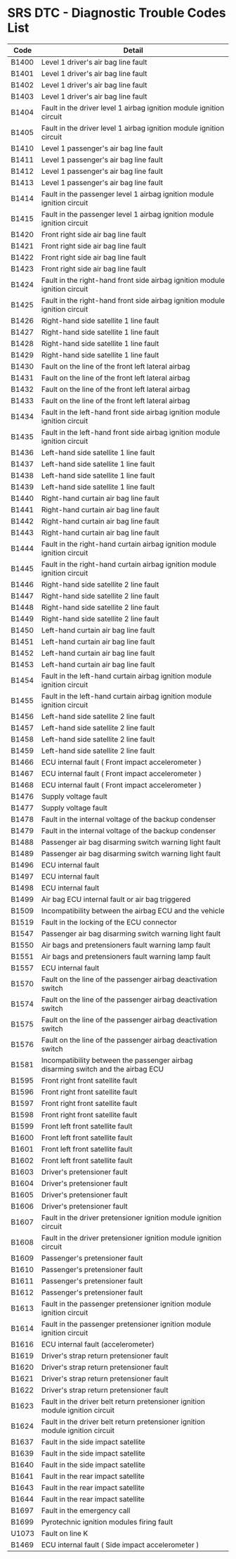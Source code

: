 # SRS DTC - Diagnostic Trouble Codes List

| Code | Detail |
| - | - |
| B1400 | Level 1 driver's air bag line fault |
| B1401 | Level 1 driver's air bag line fault |
| B1402 | Level 1 driver's air bag line fault |
| B1403 | Level 1 driver's air bag line fault |
| B1404 | Fault in the driver level 1 airbag ignition module ignition circuit |
| B1405 | Fault in the driver level 1 airbag ignition module ignition circuit |
| B1410 | Level 1 passenger's air bag line fault |
| B1411 | Level 1 passenger's air bag line fault |
| B1412 | Level 1 passenger's air bag line fault |
| B1413 | Level 1 passenger's air bag line fault |
| B1414 | Fault in the passenger level 1 airbag ignition module ignition circuit |
| B1415 | Fault in the passenger level 1 airbag ignition module ignition circuit |
| B1420 | Front right side air bag line fault |
| B1421 | Front right side air bag line fault |
| B1422 | Front right side air bag line fault |
| B1423 | Front right side air bag line fault |
| B1424 | Fault in the right-hand front side airbag ignition module ignition circuit |
| B1425 | Fault in the right-hand front side airbag ignition module ignition circuit |
| B1426 | Right-hand side satellite 1 line fault |
| B1427 | Right-hand side satellite 1 line fault |
| B1428 | Right-hand side satellite 1 line fault |
| B1429 | Right-hand side satellite 1 line fault |
| B1430 | Fault on the line of the front left lateral airbag |
| B1431 | Fault on the line of the front left lateral airbag |
| B1432 | Fault on the line of the front left lateral airbag |
| B1433 | Fault on the line of the front left lateral airbag |
| B1434 | Fault in the left-hand front side airbag ignition module ignition circuit |
| B1435 | Fault in the left-hand front side airbag ignition module ignition circuit |
| B1436 | Left-hand side satellite 1 line fault |
| B1437 | Left-hand side satellite 1 line fault |
| B1438 | Left-hand side satellite 1 line fault |
| B1439 | Left-hand side satellite 1 line fault |
| B1440 | Right-hand curtain air bag line fault |
| B1441 | Right-hand curtain air bag line fault |
| B1442 | Right-hand curtain air bag line fault |
| B1443 | Right-hand curtain air bag line fault |
| B1444 | Fault in the right-hand curtain airbag ignition module ignition circuit |
| B1445 | Fault in the right-hand curtain airbag ignition module ignition circuit |
| B1446 | Right-hand side satellite 2 line fault |
| B1447 | Right-hand side satellite 2 line fault |
| B1448 | Right-hand side satellite 2 line fault |
| B1449 | Right-hand side satellite 2 line fault |
| B1450 | Left-hand curtain air bag line fault |
| B1451 | Left-hand curtain air bag line fault |
| B1452 | Left-hand curtain air bag line fault |
| B1453 | Left-hand curtain air bag line fault |
| B1454 | Fault in the left-hand curtain airbag ignition module ignition circuit |
| B1455 | Fault in the left-hand curtain airbag ignition module ignition circuit |
| B1456 | Left-hand side satellite 2 line fault |
| B1457 | Left-hand side satellite 2 line fault |
| B1458 | Left-hand side satellite 2 line fault |
| B1459 | Left-hand side satellite 2 line fault |
| B1466 | ECU internal fault ( Front impact accelerometer ) |
| B1467 | ECU internal fault ( Front impact accelerometer ) |
| B1468 | ECU internal fault ( Front impact accelerometer ) |
| B1476 | Supply voltage fault |
| B1477 | Supply voltage fault |
| B1478 | Fault in the internal voltage of the backup condenser |
| B1479 | Fault in the internal voltage of the backup condenser |
| B1488 | Passenger air bag disarming switch warning light fault |
| B1489 | Passenger air bag disarming switch warning light fault |
| B1496 | ECU internal fault |
| B1497 | ECU internal fault |
| B1498 | ECU internal fault |
| B1499 | Air bag ECU internal fault or air bag triggered |
| B1509 | Incompatibility between the airbag ECU and the vehicle |
| B1519 | Fault in the locking of the ECU connector |
| B1547 | Passenger air bag disarming switch warning light fault |
| B1550 | Air bags and pretensioners fault warning lamp fault |
| B1551 | Air bags and pretensioners fault warning lamp fault |
| B1557 | ECU internal fault |
| B1570 | Fault on the line of the passenger airbag deactivation switch |
| B1574 | Fault on the line of the passenger airbag deactivation switch |
| B1575 | Fault on the line of the passenger airbag deactivation switch |
| B1576 | Fault on the line of the passenger airbag deactivation switch |
| B1581 | Incompatibility between the passenger airbag disarming switch and the airbag ECU |
| B1595 | Front right front satellite fault |
| B1596 | Front right front satellite fault |
| B1597 | Front right front satellite fault |
| B1598 | Front right front satellite fault |
| B1599 | Front left front satellite fault |
| B1600 | Front left front satellite fault |
| B1601 | Front left front satellite fault |
| B1602 | Front left front satellite fault |
| B1603 | Driver's pretensioner fault |
| B1604 | Driver's pretensioner fault |
| B1605 | Driver's pretensioner fault |
| B1606 | Driver's pretensioner fault |
| B1607 | Fault in the driver pretensioner ignition module ignition circuit |
| B1608 | Fault in the driver pretensioner ignition module ignition circuit |
| B1609 | Passenger's pretensioner fault |
| B1610 | Passenger's pretensioner fault |
| B1611 | Passenger's pretensioner fault |
| B1612 | Passenger's pretensioner fault |
| B1613 | Fault in the passenger pretensioner ignition module ignition circuit |
| B1614 | Fault in the passenger pretensioner ignition module ignition circuit |
| B1616 | ECU internal fault (accelerometer) |
| B1619 | Driver's strap return pretensioner fault |
| B1620 | Driver's strap return pretensioner fault |
| B1621 | Driver's strap return pretensioner fault |
| B1622 | Driver's strap return pretensioner fault |
| B1623 | Fault in the driver belt return pretensioner ignition module ignition circuit |
| B1624 | Fault in the driver belt return pretensioner ignition module ignition circuit |
| B1637 | Fault in the side impact satellite |
| B1639 | Fault in the side impact satellite |
| B1640 | Fault in the side impact satellite |
| B1641 | Fault in the rear impact satellite |
| B1643 | Fault in the rear impact satellite |
| B1644 | Fault in the rear impact satellite |
| B1697 | Fault in the emergency call |
| B1699 | Pyrotechnic ignition modules firing fault |
| U1073 | Fault on line K |
| B1469 | ECU internal fault ( Side impact accelerometer ) |
